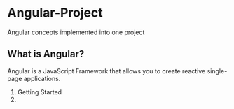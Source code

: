# Angular-Project
Angular concepts implemented into one project

## What is Angular?
Angular is a JavaScript Framework that allows you to create reactive single-page applications.

1. Getting Started
2. 
